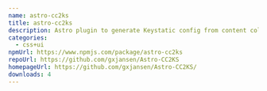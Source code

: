 ```yaml
---
name: astro-cc2ks
title: astro-cc2ks
description: Astro plugin to generate Keystatic config from content collections
categories:
  - css+ui
npmUrl: https://www.npmjs.com/package/astro-cc2ks
repoUrl: https://github.com/gxjansen/Astro-CC2KS
homepageUrl: https://github.com/gxjansen/Astro-CC2KS/
downloads: 4
---
```


